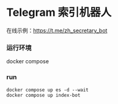 # Telegram 索引机器人
在线示例：https://t.me/zh_secretary_bot

### 运行环境 
docker compose

### run
```
docker compose up es -d --wait
docker compose up index-bot
```